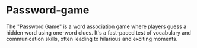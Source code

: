 # Password-game
The "Password Game" is a word association game where players guess a hidden word using one-word clues. It's a fast-paced test of vocabulary and communication skills, often leading to hilarious and exciting moments.
